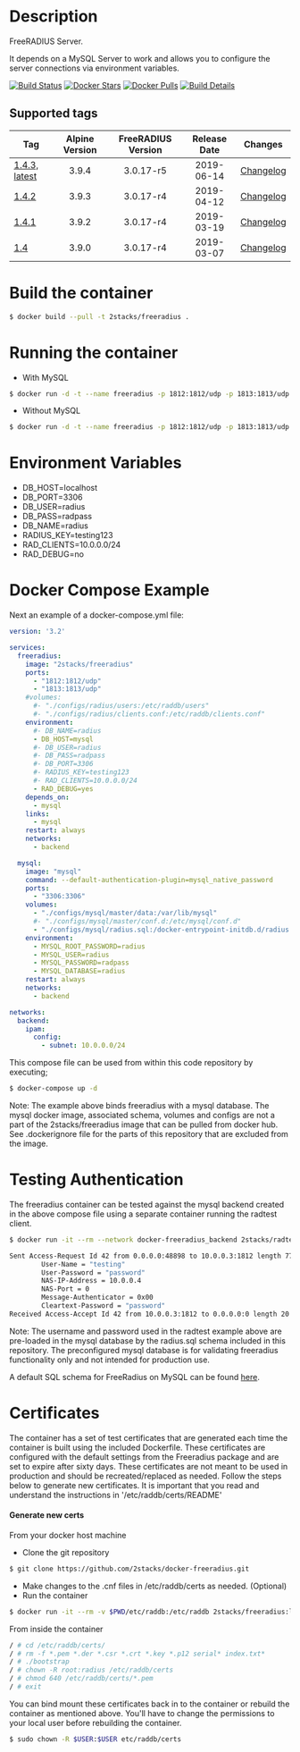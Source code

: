 # Description

FreeRADIUS Server.

It depends on a MySQL Server to work and allows you to configure the server connections via environment variables.

[![Build Status](https://travis-ci.org/2stacks/docker-freeradius.svg?branch=master)](https://travis-ci.org/2stacks/docker-freeradius)
[![Docker Stars](https://img.shields.io/docker/stars/2stacks/freeradius.svg?style=popout-square)](https://hub.docker.com/r/2stacks/freeradius)
[![Docker Pulls](https://img.shields.io/docker/pulls/2stacks/freeradius.svg?style=popout-square)](https://hub.docker.com/r/2stacks/freeradius)
[![Build Details](https://images.microbadger.com/badges/image/2stacks/freeradius.svg)](https://microbadger.com/images/2stacks/freeradius)

## Supported tags
| Tag | Alpine Version | FreeRADIUS Version | Release Date | Changes |
| --- | :---: | :---: | :---: | :---: |
| [1.4.3, latest](https://github.com/2stacks/docker-freeradius/blob/master/Dockerfile) | 3.9.4 | 3.0.17-r5 | 2019-06-14 | [Changelog](https://github.com/2stacks/docker-freeradius/compare/v1.4.2...master) |
| [1.4.2](https://github.com/2stacks/docker-freeradius/blob/master/Dockerfile) | 3.9.3 | 3.0.17-r4 | 2019-04-12 | [Changelog](https://github.com/2stacks/docker-freeradius/compare/v1.4.1...v1.4.2) |
| [1.4.1](https://github.com/2stacks/docker-freeradius/blob/v1.4.1/Dockerfile) | 3.9.2 | 3.0.17-r4 | 2019-03-19 | [Changelog](https://github.com/2stacks/docker-freeradius/compare/v1.4...v1.4.1)
| [1.4](https://github.com/2stacks/docker-freeradius/blob/v1.4/Dockerfile) | 3.9.0 | 3.0.17-r4 | 2019-03-07 | [Changelog](https://github.com/2stacks/docker-freeradius/compare/v1.3...v1.4) |

# Build the container

```bash
$ docker build --pull -t 2stacks/freeradius .
```

# Running the container
-   With MySQL
```bash
$ docker run -d -t --name freeradius -p 1812:1812/udp -p 1813:1813/udp -e DB_HOST=<mysql.server> 2stacks/freeradius
```

-   Without MySQL
```bash
$ docker run -d -t --name freeradius -p 1812:1812/udp -p 1813:1813/udp -v /$PWD/configs/radius/users:/etc/raddb/users 2stacks/freeradius
```

# Environment Variables

-   DB_HOST=localhost
-   DB_PORT=3306
-   DB_USER=radius
-   DB_PASS=radpass
-   DB_NAME=radius
-   RADIUS_KEY=testing123
-   RAD_CLIENTS=10.0.0.0/24
-   RAD_DEBUG=no

# Docker Compose Example

Next an example of a docker-compose.yml file:

```yaml
version: '3.2'

services:
  freeradius:
    image: "2stacks/freeradius"
    ports:
      - "1812:1812/udp"
      - "1813:1813/udp"
    #volumes:
      #- "./configs/radius/users:/etc/raddb/users"
      #- "./configs/radius/clients.conf:/etc/raddb/clients.conf"
    environment:
      #- DB_NAME=radius
      - DB_HOST=mysql
      #- DB_USER=radius
      #- DB_PASS=radpass
      #- DB_PORT=3306
      #- RADIUS_KEY=testing123
      #- RAD_CLIENTS=10.0.0.0/24
      - RAD_DEBUG=yes
    depends_on:
      - mysql
    links:
      - mysql
    restart: always
    networks:
      - backend

  mysql:
    image: "mysql"
    command: --default-authentication-plugin=mysql_native_password
    ports:
      - "3306:3306"
    volumes:
      - "./configs/mysql/master/data:/var/lib/mysql"
      #- "./configs/mysql/master/conf.d:/etc/mysql/conf.d"
      - "./configs/mysql/radius.sql:/docker-entrypoint-initdb.d/radius.sql"
    environment:
      - MYSQL_ROOT_PASSWORD=radius
      - MYSQL_USER=radius
      - MYSQL_PASSWORD=radpass
      - MYSQL_DATABASE=radius
    restart: always
    networks:
      - backend

networks:
  backend:
    ipam:
      config:
        - subnet: 10.0.0.0/24
```

This compose file can be used from within this code repository by executing;
```bash
$ docker-compose up -d
```

Note: The example above binds freeradius with a mysql database.  The mysql docker image, associated schema, volumes and configs are not a part of the 2stacks/freeradius image that can be pulled from docker hub.  See .dockerignore file for the parts of this repository that are excluded from the image.

# Testing Authentication
The freeradius container can be tested against the mysql backend created in the above compose file using a separate container running the radtest client.

```bash
$ docker run -it --rm --network docker-freeradius_backend 2stacks/radtest radtest testing password freeradius 0 testing123

Sent Access-Request Id 42 from 0.0.0.0:48898 to 10.0.0.3:1812 length 77
        User-Name = "testing"
        User-Password = "password"
        NAS-IP-Address = 10.0.0.4
        NAS-Port = 0
        Message-Authenticator = 0x00
        Cleartext-Password = "password"
Received Access-Accept Id 42 from 10.0.0.3:1812 to 0.0.0.0:0 length 20
```

Note: The username and password used in the radtest example above are pre-loaded in the mysql database by the radius.sql schema included in this repository.  The preconfigured mysql database is for validating freeradius functionality only and not intended for production use.

A default SQL schema for FreeRadius on MySQL can be found [here](https://github.com/FreeRADIUS/freeradius-server/blob/master/raddb/mods-config/sql/main/mysql/schema.sql).

# Certificates
The container has a set of test certificates that are generated each time the container is built using the included Dockerfile.  These certificates are configured with the default settings from the Freeradius package and are set to expire after sixty days.
These certificates are not meant to be used in production and should be recreated/replaced as needed.  Follow the steps below to generate new certificates.  It is important that you read and understand the instructions in '/etc/raddb/certs/README'
  
#### Generate new certs
From your docker host machine

  - Clone the git repository
```bash
$ git clone https://github.com/2stacks/docker-freeradius.git
```
  - Make changes to the .cnf files in /etc/raddb/certs as needed. (Optional)
  - Run the container
```bash
$ docker run -it --rm -v $PWD/etc/raddb:/etc/raddb 2stacks/freeradius:latest sh
```

From inside the container
```bash
/ # cd /etc/raddb/certs/
/ # rm -f *.pem *.der *.csr *.crt *.key *.p12 serial* index.txt*
/ # ./bootstrap
/ # chown -R root:radius /etc/raddb/certs
/ # chmod 640 /etc/raddb/certs/*.pem
/ # exit
```

You can bind mount these certificates back in to the container or rebuild the container as mentioned above.
You'll have to change the permissions to your local user before rebuilding the container.
```bash
$ sudo chown -R $USER:$USER etc/raddb/certs
```
